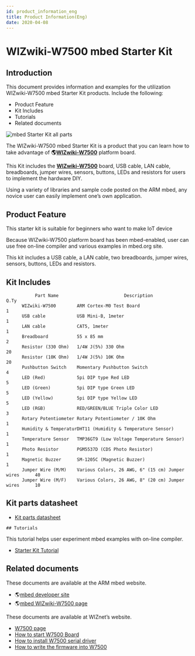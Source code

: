 ```yaml
---
id: product_information_eng
title: Product Information(Eng)
date: 2020-04-08
---
```


# WIZwiki-W7500 mbed Starter Kit

## Introduction

This document provides information and examples for the utilization
WIZwiki-W7500 mbed Starter Kit products. Include the following:

  - Product Feature
  - Kit Includes
  - Tutorials
  - Related documents

![mbed Starter Kit all
parts](/img/products/wizwiki_mbed_kit/kit_kr/mbed_starter_kit_all.jpg)

The WIZwiki-W7500 mbed Starter Kit is a product that you can learn how
to take advantage of **🌎[WIZwiki-W7500](/products/wizwiki_w7500/start)**
platform board.

This Kit includes the **[WIZwiki-W7500](/products/wizwiki_w7500/start)**
board, USB cable, LAN cable, breadboards, jumper wires, sensors,
buttons, LEDs and resistors for users to implement the hardware DIY.

Using a variety of libraries and sample code posted on the ARM mbed, any
novice user can easily implement one’s own application.

## Product Feature

This starter kit is suitable for beginners who want to make IoT device

Because WIZwiki-W7500 platform board has been mbed-enabled, user can use
free on-line compiler and various examples in mbed.org site.

This kit includes a USB cable, a LAN cable, two breadboards, jumper
wires, sensors, buttons, LEDs and resistors.

## Kit Includes

``` 
           Part Name                         Description                       Q.Ty
      WIZwiki-W7500        ARM Cortex-M0 Test Board                              1
      USB cable            USB Mini-B, 1meter                                    1
      LAN cable            CAT5, 1meter                                          1
      Breadboard           55 x 85 mm                                            2
      Resistor (330 Ohm)   1/4W J(5%) 330 Ohm                                    20
      Resistor (10K Ohm)   1/4W J(5%) 10K Ohm                                    20
      Pushbutton Switch    Momentary Pushbutton Switch                           4
      LED (Red)            5pi DIP type Red LED                                  5
      LED (Green)          5pi DIP type Green LED                                5
      LED (Yellow)         5pi DIP type Yellow LED                               5
      LED (RGB)            RED/GREEN/BLUE Triple Color LED                       3
      Rotary Potentiometer Rotary Potentiometer / 10K Ohm                        1
      Humidity & TemperaturDHT11 (Humidity & Temperature Sensor)                 1
      Temperature Sensor   TMP36GT9 (Low Voltage Temperature Sensor)             1
      Photo Resistor       PGM5537D (CDS Photo Resistor)                         1
      Magnetic Buzzer      SM-1205C (Magnetic Buzzer)                            1
      Jumper Wire (M/M)    Various Colors, 26 AWG, 6" (15 cm) Jumper wires      40
      Jumper Wire (M/F)    Various Colors, 26 AWG, 8" (20 cm) Jumper wires      10
```

## Kit parts datasheet

   * [Kit parts datasheet]()
   
    ## Tutorials

This tutorial helps user experiment mbed examples with on-line compiler.

   * [Starter Kit Tutorial]()

## Related documents

These documents are available at the ARM mbed website.

  - 🌎[mbed developer site](https://developer.mbed.org)
  - 🌎[mbed WIZwiki-W7500
    page](https://developer.mbed.org/platforms/WIZwiki-W7500/)

These documents are available at WIZnet’s website.

   * [W7500 page](../../iMCU/W7500/Overview.md)
   * [How to start W7500 Board](../../iMCU/W7500/All_pages.md)
   * [How to install W7500 serial driver](../../iMCU/W7500/All_pages.md)
   * [How to write the firmware into W7500](../../iMCU/W7500/All_pages.md)
